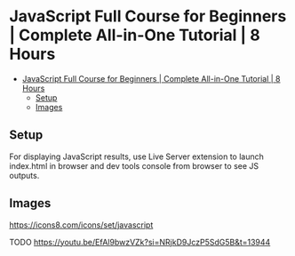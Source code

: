 # JavaScript Full Course for Beginners | Complete All-in-One Tutorial | 8 Hours

-   [JavaScript Full Course for Beginners | Complete All-in-One Tutorial | 8 Hours](#javascript-full-course-for-beginners--complete-all-in-one-tutorial--8-hours)
    -   [Setup](#setup)
    -   [Images](#images)

## Setup

For displaying JavaScript results, use Live Server extension to launch index.html in browser and dev tools console from browser to see JS outputs.

## Images

https://icons8.com/icons/set/javascript

TODO https://youtu.be/EfAl9bwzVZk?si=NRjkD9JczP5SdG5B&t=13944

